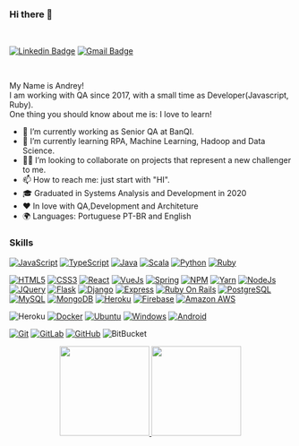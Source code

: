 ### Hi there 👋
<br/>

[![Linkedin Badge](https://img.shields.io/badge/LinkedIn-0077B5?style=for-the-badge&logo=linkedin&logoColor=white)](andreyhitoshi1997@gmail.com)
[![Gmail Badge](https://img.shields.io/badge/Gmail-D14836?style=for-the-badge&logo=gmail&logoColor=white)](andreyhitoshi1997@gmail.com)

<br/>

My Name is Andrey!  
I am working with QA since 2017, with a small time as Developer(Javascript, Ruby).  
One thing you should know about me is: I love to learn!

- 🔭 I’m currently working as Senior QA at BanQI.
- 🌱 I’m currently learning RPA, Machine Learning, Hadoop and Data Science.
- 💪🏽 I’m looking to collaborate on projects that represent a new challenger to me.
- 📫 How to reach me: just start with "HI".
- 🎓 Graduated in Systems Analysis and Development in 2020
- ❤️ In love with QA,Development and Architeture
- 🌍 Languages: Portuguese PT-BR and English

### Skills

[![JavaScript](https://img.shields.io/badge/JavaScript-323330?style=for-the-badge&logo=javascript&logoColor=F7DF1E)](https://github.com/andreyhitoshi1997)
[![TypeScript](	https://img.shields.io/badge/TypeScript-007ACC?style=for-the-badge&logo=typescript&logoColor=white)](https://github.com/andreyhitoshi1997)
[![Java](https://img.shields.io/badge/Java-ED8B00?style=for-the-badge&logo=java&logoColor=white)](https://github.com/andreyhitoshi1997)
[![Scala](https://img.shields.io/badge/Scala-DC322F?style=for-the-badge&logo=scala&logoColor=white)](https://github.com/andreyhitoshi1997)
[![Python](https://img.shields.io/badge/Python-3776AB?style=for-the-badge&logo=python&logoColor=white)](https://github.com/andreyhitoshi1997)
[![Ruby](https://img.shields.io/badge/Ruby-CC342D?style=for-the-badge&logo=ruby&logoColor=white)](https://github.com/andreyhitoshi1997)

[![HTML5](https://img.shields.io/badge/HTML-239120?style=for-the-badge&logo=html5&logoColor=white)](https://github.com/andreyhitoshi1997)
[![CSS3](https://img.shields.io/badge/CSS-239120?&style=for-the-badge&logo=css3&logoColor=white)](https://github.com/andreyhitoshi1997)
[![React](https://img.shields.io/badge/React-20232A?style=for-the-badge&logo=react&logoColor=61DAFB)](https://github.com/andreyhitoshi1997)
[![VueJs](https://img.shields.io/badge/Vue.js-35495E?style=for-the-badge&logo=vue.js&logoColor=4FC08D)](https://github.com/andreyhitoshi1997)
[![Spring](https://img.shields.io/badge/Spring-6DB33F?style=for-the-badge&logo=spring&logoColor=white)](https://github.com/andreyhitoshi1997)
[![NPM](https://img.shields.io/badge/npm-CB3837?style=for-the-badge&logo=npm&logoColor=white)](https://github.com/andreyhitoshi1997)
[![Yarn](https://img.shields.io/badge/Yarn-2C8EBB?style=for-the-badge&logo=yarn&logoColor=white)](https://github.com/andreyhitoshi1997)
[![NodeJs](https://img.shields.io/badge/Node.js-43853D?style=for-the-badge&logo=node.js&logoColor=white)](https://github.com/andreyhitoshi1997)
[![JQuery](https://img.shields.io/badge/jQuery-0769AD?style=for-the-badge&logo=jquery&logoColor=white)](https://github.com/andreyhitoshi1997)
[![Flask](https://img.shields.io/badge/Flask-000000?style=for-the-badge&logo=flask&logoColor=white)](https://github.com/andreyhitoshi1997)
[![Django](https://img.shields.io/badge/Django-092E20?style=for-the-badge&logo=django&logoColor=white)](https://github.com/andreyhitoshi1997)
[![Express](https://img.shields.io/badge/Express.js-000000?style=for-the-badge&logo=express&logoColor=white)](https://github.com/andreyhitoshi1997)
[![Ruby On Rails](	https://img.shields.io/badge/Ruby_on_Rails-CC0000?style=for-the-badge&logo=ruby-on-rails&logoColor=white)](https://github.com/andreyhitoshi1997)
[![PostgreSQL](https://img.shields.io/badge/PostgreSQL-316192?style=for-the-badge&logo=postgresql&logoColor=white)](https://github.com/andreyhitoshi1997)
[![MySQL](https://img.shields.io/badge/MySQL-00000F?style=for-the-badge&logo=mysql&logoColor=white)](https://github.com/andreyhitoshi1997)
[![MongoDB](https://img.shields.io/badge/MongoDB-4EA94B?style=for-the-badge&logo=mongodb&logoColor=white)](https://github.com/andreyhitoshi1997)
[![Heroku](https://img.shields.io/badge/Heroku-430098?style=for-the-badge&logo=heroku&logoColor=white)](https://github.com/andreyhitoshi1997)
[![Firebase](https://img.shields.io/badge/firebase-ffca28?style=for-the-badge&logo=firebase&logoColor=white)](https://github.com/andreyhitoshi1997)
[![Amazon AWS](https://img.shields.io/badge/Amazon_AWS-232F3E?style=for-the-badge&logo=amazon-aws&logoColor=white)](https://github.com/andreyhitoshi1997)

![Heroku](https://img.shields.io/badge/Heroku-430098?style=for-the-badge&logo=heroku&logoColor=white&logo=docker&logoColor=white&link=https://github.com/andreyhitoshi1997)
[![Docker](	https://img.shields.io/badge/Docker-2CA5E0?style=for-the-badge&logo=docker&logoColor=white&link=https://github.com/andreyhitoshi1997)](https://github.com/andreyhitoshi1997)
[![Ubuntu](https://img.shields.io/badge/Ubuntu-E95420?style=for-the-badge&logo=ubuntu&logoColor=white&link=https://github.com/andreyhitoshi1997)](https://github.com/andreyhitoshi1997)
[![Windows](https://img.shields.io/badge/Windows-0078D6?style=for-the-badge&logo=windows&logoColor=white&link=https://github.com/andreyhitoshi1997)](https://github.com/andreyhitoshi1997)
[![Android](	https://img.shields.io/badge/Android-3DDC84?style=for-the-badge&logo=android&logoColor=white&link=https://github.com/andreyhitoshi1997)](https://github.com/andreyhitoshi1997)

[![Git](https://img.shields.io/badge/-Git-black?style=flat-square&logo=git&link=https://github.com/andreyhitoshi1997)](https://github.com/andreyhitoshi1997)
[![GitLab](https://img.shields.io/badge/-GitLab-FCA121?style=flat-square&logo=gitlab&link=https://github.com/andreyhitoshi1997)](https://github.com/andreyhitoshi1997)
[![GitHub](https://img.shields.io/badge/-GitHub-181717?style=flat-square&logo=github&link=https://github.com/andreyhitoshi1997)](https://github.com/andreyhitoshi1997)
![BitBucket](https://img.shields.io/badge/-BitBucket-darkblue?style=flat-square&logo=bitbucket)

<div align="center" min-height: 100%;>
  <a href="https://github.com/andreyhitoshi1997">
  <img height="160px" display="flex" src="https://github-readme-stats-eight-theta.vercel.app/api?username=andreyhitoshi1997&show_icons=true&theme=algolia&include_all_commits=true&count_private=true"/>
  <img height="160px" display="flex" src="https://github-readme-stats-eight-theta.vercel.app/api/top-langs/?username=andreyhitoshi1997&layout=compact&langs_count=8&theme=algolia"/>
</div>
